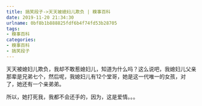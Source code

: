 ```yaml
---
title: 搞笑段子->天天被媳妇儿欺负 | 糗事百科
date: 2019-11-20 21:34:30
urlname: 0bf8b1b888825fdf6b4f74fd53b28705
tags: 
- 糗事百科
categories:
- 糗事百科
- 搞笑段子
---
```

天天被媳妇儿欺负，我却不敢惹媳妇儿，知道为什么吗？这么说吧，我媳妇儿父亲那辈是兄弟七个，然后呢，我媳妇儿有12个堂哥，她是这一代唯一的女孩，对了，她还有一个亲弟弟。

所以，她打死我，我都不会还手的，因为，这是爱情。。。


